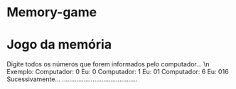 # Memory-game
# Jogo da memória

Digite todos os números que forem informados pelo computador...
\n
Exemplo:
Computador: 0
Eu: 0
Computador: 1
Eu: 01
Computador: 6
Eu: 016
Sucessivamente...
..........................................
